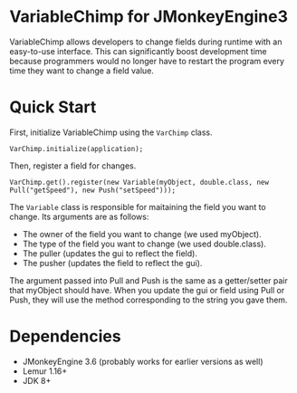 # VariableChimp for JMonkeyEngine3
VariableChimp allows developers to change fields during runtime with an easy-to-use interface. This can significantly boost development time because programmers would no longer have to restart the program every time they want to change a field value.

# Quick Start
First, initialize VariableChimp using the `VarChimp` class.
```
VarChimp.initialize(application);
```
Then, register a field for changes.
```
VarChimp.get().register(new Variable(myObject, double.class, new Pull("getSpeed"), new Push("setSpeed")));
```
The `Variable` class is responsible for maitaining the field you want to change.
Its arguments are as follows:
* The owner of the field you want to change (we used myObject).
* The type of the field you want to change (we used double.class).
* The puller (updates the gui to reflect the field).
* The pusher (updates the field to reflect the gui).

The argument passed into Pull and Push is the same as a getter/setter pair that myObject should have.
When you update the gui or field using Pull or Push, they will use the method corresponding to the string you gave them.

# Dependencies
* JMonkeyEngine 3.6 (probably works for earlier versions as well)
* Lemur 1.16+
* JDK 8+
